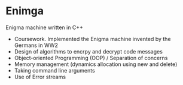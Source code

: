 # Enimga
Enigma machine written in C++

- Coursework. Implemented the Enigma machine invented by the Germans in WW2
- Design of algorithms to encrpy and decrypt code messages
- Object-oriented Programming (OOP) / Separation of concerns
- Memory management (dynamics allocation using new and delete)
- Taking command line arguments
- Use of Error streams

